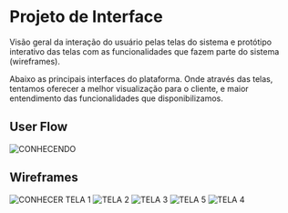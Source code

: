 
# Projeto de Interface

Visão geral da interação do usuário pelas telas do sistema e protótipo interativo das telas com as funcionalidades que fazem parte do sistema (wireframes).

Abaixo as principais interfaces do plataforma. Onde através das telas, tentamos oferecer a melhor visualização para o cliente, e maior entendimento das funcionalidades que disponibilizamos.

## User Flow
![CONHECENDO](https://user-images.githubusercontent.com/80737152/136049742-707d232c-80eb-4106-aefd-2abb7057a3d7.png)



## Wireframes

![CONHECER TELA 1](https://user-images.githubusercontent.com/80737152/137638856-cf83dc07-68d5-476a-958f-1cdf3465e1f6.png)
![TELA 2](https://user-images.githubusercontent.com/80737152/137638897-b3d73796-f723-4156-8585-069e8e78671e.png)
![TELA 3](https://user-images.githubusercontent.com/80737152/137638916-17087c62-4613-4a6a-bf34-1b9bac4ad70b.png)
![TELA 5](https://user-images.githubusercontent.com/80737152/137641993-e2bd416b-d727-4c80-ad1b-d5a2cbd29c40.png)
![TELA 4](https://user-images.githubusercontent.com/80737152/137640319-07410b77-5950-4b99-8129-35c41c3a7a6c.png)

